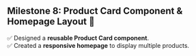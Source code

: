 
## **Milestone 8: Product Card Component & Homepage Layout 🚀**  
✅ Designed a **reusable Product Card component**.  
✅ Created a **responsive homepage** to display multiple products.  
